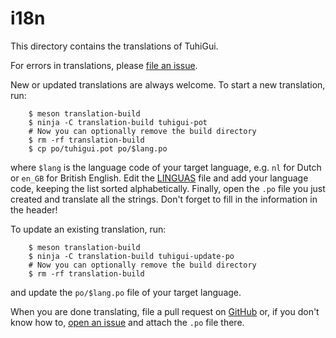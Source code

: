 i18n
====

This directory contains the translations of TuhiGui.

For errors in translations, please [file an
issue](https://github.com/tuhiproject/tuhi/issues/new).

New or updated translations are always welcome. To start a new translation, run:

        $ meson translation-build
        $ ninja -C translation-build tuhigui-pot
        # Now you can optionally remove the build directory
        $ rm -rf translation-build
        $ cp po/tuhigui.pot po/$lang.po

where `$lang` is the language code of your target language, e.g. `nl` for Dutch
or `en_GB` for British English. Edit the
[LINGUAS](https://github.com/tuhiproject/tuhigui/blob/master/po/LINGUAS) file and
add your language code, keeping the list sorted alphabetically.  Finally, open
the `.po` file you just created and translate all the strings. Don't forget to
fill in the information in the header!

To update an existing translation, run:

        $ meson translation-build
        $ ninja -C translation-build tuhigui-update-po
        # Now you can optionally remove the build directory
        $ rm -rf translation-build

and update the `po/$lang.po` file of your target language.

When you are done translating, file a pull request on
[GitHub](https://github.com/tuhiproject/tuhi) or, if you don't know how to, [open
an issue](https://github.com/tuhiproject/tuhi/issues/new) and attach the `.po`
file there.

